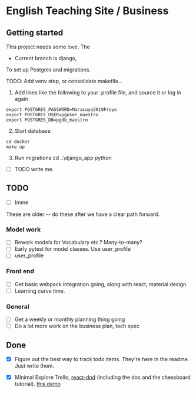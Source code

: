 # English Teaching Site / Business

## Getting started

This project needs some love.  The 

* Current branch is django, 

To set up Postgres and migrations.

TODO:  Add venv step, or consolidate makefile...

1. Add lines like the following to your .profile file, and source it or log in again

```
export POSTGRES_PASSWORD=Maracuya2019Froyo
export POSTGRES_USER=pguser_maestro
export POSTGRES_DB=pgdb_maestro
```

2. Start database
```
cd docker
make up
```

3. Run migrations
cd ..\django_app
python 


- [ ] TODO write me.

## TODO

- [ ] Imme

These are older -- do these after we have a clear path forward.


### Model work

- [ ] Rework models for Vocabulary etc.? Many-to-many?
- [ ] Early pytest for model classes.  Use user_profile
- [ ] user_profile 

### Front end
- [ ] Get basic webpack integration going, along with react, material design
- [ ] Learning curve time.

### General
- [ ] Get a weekly or monthly planning thing going
- [ ] Do a lot more work on the business plan, tech spec

## Done
- [x]  Figure out the best way to track todo items.  They're here in the readme.  Just write them.
- [x] Minimal Explore Trello, [react-dnd](https://github.com/react-dnd/react-dnd) (including the doc and the chessboard tutorial). 
  [this demo](https://codepen.io/DtCarrot/pen/ZpXNja)

